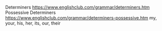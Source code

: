 Determiners
	https://www.englishclub.com/grammar/determiners.htm
Possessive Determiners
	https://www.englishclub.com/grammar/determiners-possessive.htm
	my, your, his, her, its, our, their
